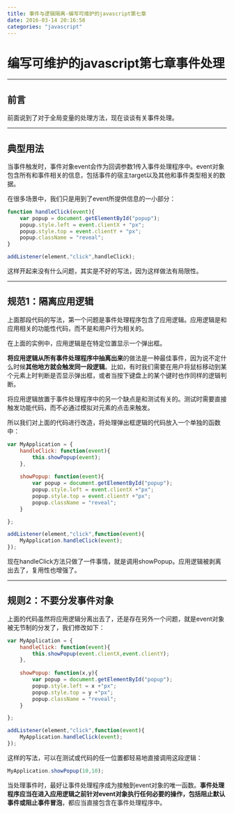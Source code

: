 ```yaml
---
title: 事件与逻辑隔离-编写可维护的javascript第七章
date: 2016-03-14 20:16:58
categories: "javascript"
---
```

# 编写可维护的javascript第七章事件处理


---

## **前言**

前面说到了对于全局变量的处理方法，现在谈谈有关事件处理。

---

## **典型用法**

当事件触发时，事件对象event会作为回调参数1传入事件处理程序中。event对象包含所有和事件相关的信息，包括事件的宿主target以及其他和事件类型相关的数据。

在很多场景中，我们只是用到了event所提供信息的一小部分：

``` javascript
function handleClick(event){
    var popup = document.getElementById("popup");
    popup.style.left = event.clientX + "px";
    popup.style.top = event.clientY + "px";
    popup.className = "reveal";
}

addListener(element,"click",handleClick);
```

这样开起来没有什么问题，其实是不好的写法，因为这样做法有局限性。

---

## **规范1：隔离应用逻辑**

上面那段代码的写法，第一个问题是事件处理程序包含了应用逻辑。应用逻辑是和应用相关的功能性代码，而不是和用户行为相关的。

在上面的实例中，应用逻辑是在特定位置显示一个弹出框。

**将应用逻辑从所有事件处理程序中抽离出来**的做法是一种最佳事件，因为说不定什么时候**其他地方就会触发同一段逻辑**。比如，有时我们需要在用户将鼠标移动到某个元素上时判断是否显示弹出框，或者当按下键盘上的某个键时也作同样的逻辑判断。

将应用逻辑放置于事件处理程序中的另一个缺点是和测试有关的。测试时需要直接触发功能代码，而不必通过模拟对元素的点击来触发。

所以我们对上面的代码进行改造，将处理弹出框逻辑的代码放入一个单独的函数中：

``` javascript
var MyApplication = {
    handleClick: function(event){
        this.showPopup(event);
    },
    
    showPopup: function(event){
        var popup = document.getElementById("popup");
        popup.style.left = event.clientX +"px";
        popup.style.top = event.clientY +"px";
        popup.className = "reveal";
    }

};

addListener(element,"click",function(event){
    MyApplication.handleClick(event);
});
```

现在handleClick方法只做了一件事情，就是调用showPopup。应用逻辑被剥离出去了，复用性也增强了。

---

## **规则2：不要分发事件对象**

上面的代码虽然将应用逻辑分离出去了，还是存在另外一个问题，就是event对象被无节制的分发了，我们修改如下：


``` javascript
var MyApplication = {
    handleClick: function(event){
        this.showPopup(event.clientX,event.clientY);
    },
    
    showPopup: function(x,y){
        var popup = document.getElementById("popup");
        popup.style.left = x +"px";
        popup.style.top = y +"px";
        popup.className = "reveal";
    }

};

addListener(element,"click",function(event){
    MyApplication.handleClick(event);
});
```

这样的写法，可以在测试或代码的任一位置都轻易地直接调用这段逻辑：

``` javascript
MyApplication.showPopup(10,10);
```

当处理事件时，最好让事件处理程序成为接触到event对象的唯一函数。**事件处理程序应当在进入应用逻辑之前针对event对象执行任何必要的操作，包括阻止默认事件或阻止事件冒泡**，都应当直接包含在事件处理程序中。



